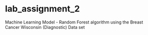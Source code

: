 # lab_assignment_2
Machine Learning Model - Random Forest algorithm using the Breast Cancer Wisconsin (Diagnostic) Data set
